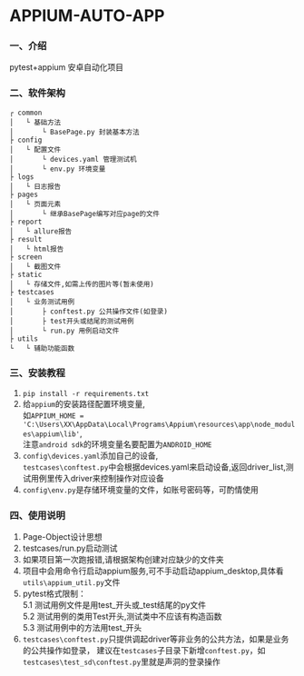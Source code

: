 # APPIUM-AUTO-APP

### 一、介绍
pytest+appium 安卓自动化项目

### 二、软件架构
```
┌ common  
│   └ 基础方法  
│       └ BasePage.py 封装基本方法  
├ config  
│   └ 配置文件  
│       └ devices.yaml 管理测试机  
│       └ env.py 环境变量  
├ logs  
│   └ 日志报告  
├ pages  
│   └ 页面元素  
│       └ 继承BasePage编写对应page的文件  
├ report  
│   └ allure报告  
├ result  
│   └ html报告  
├ screen  
│   └ 截图文件
├ static  
│   └ 存储文件,如需上传的图片等(暂未使用)  
├ testcases  
│   └ 业务测试用例  
│       ├ conftest.py 公共操作文件(如登录)  
│       ├ test开头或结尾的测试用例  
│       └ run.py 用例启动文件  
├ utils  
└   └ 辅助功能函数  
```

### 三、安装教程
1. `pip install -r requirements.txt`
2. 给`appium`的安装路径配置环境变量,  
   如`APPIUM_HOME = 'C:\Users\XX\AppData\Local\Programs\Appium\resources\app\node_modules\appium\lib'`,  
   注意`android sdk`的环境变量名要配置为`ANDROID_HOME`
3. `config\devices.yaml`添加自己的设备,  
   `testcases\conftest.py`中会根据devices.yaml来启动设备,返回driver_list,测试用例里传入driver来控制操作对应设备  
4. `config\env.py`是存储环境变量的文件，如账号密码等，可酌情使用  

### 四、使用说明
1. Page-Object设计思想
2. testcases/run.py启动测试
3. 如果项目第一次跑报错,请根据架构创建对应缺少的文件夹
4. 项目中会用命令行启动appium服务,可不手动启动appium_desktop,具体看`utils\appium_util.py`文件  
5. pytest格式限制：  
5.1 测试用例文件是用test_开头或_test结尾的py文件  
5.2 测试用例的类用Test开头,测试类中不应该有构造函数  
5.3 测试用例中的方法用test_开头  
6. `testcases\conftest.py`只提供调起driver等非业务的公共方法，如果是业务的公共操作如登录，
   建议在`testcases`子目录下新增`conftest.py`，如`testcases\test_sd\conftest.py`里就是声洞的登录操作  